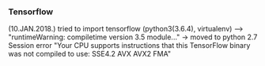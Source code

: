 
### Tensorflow
(10.JAN.2018.) 
  tried to import tensorflow (python3(3.6.4), virtualenv) --> "runtimeWarning: compiletime version 3.5 module..."
         -> moved to python 2.7
  Session error "Your CPU supports instructions that this TensorFlow binary was not compiled to use: SSE4.2 AVX AVX2 FMA"
       
